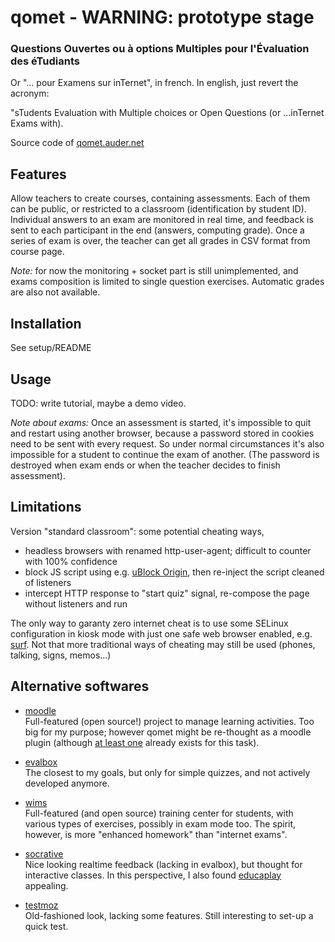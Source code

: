 # qomet - WARNING: prototype stage

### Questions Ouvertes ou à options Multiples pour l'Évaluation des éTudiants

Or "... pour Examens sur inTernet", in french. In english, just revert the acronym:

"sTudents Evaluation with Multiple choices or Open Questions (or ...inTernet Exams with).

Source code of [qomet.auder.net](https://qomet.auder.net)

## Features

Allow teachers to create courses, containing assessments. Each of them can be public, or
restricted to a classroom (identification by student ID).
Individual answers to an exam are monitored in real time, and feedback is sent
to each participant in the end (answers, computing grade).
Once a series of exam is over, the teacher can get all grades in CSV format from course page.

*Note:* for now the monitoring + socket part is still unimplemented,
and exams composition is limited to single question exercises.
Automatic grades are also not available.

## Installation

See setup/README

## Usage

TODO: write tutorial, maybe a demo video.

*Note about exams:*
Once an assessment is started, it's impossible to quit and restart using another browser,
because a password stored in cookies need to be sent with every request.
So under normal circumstances it's also impossible for a student to continue the exam of another.
(The password is destroyed when exam ends or when the teacher decides to finish assessment).

## Limitations

Version "standard classroom": some potential cheating ways,
 - headless browsers with renamed http-user-agent; difficult to counter with 100% confidence
 - block JS script using e.g. [uBlock Origin](https://github.com/gorhill/uBlock), then re-inject the script cleaned of listeners
 - intercept HTTP response to "start quiz" signal, re-compose the page without listeners and run

The only way to garanty zero internet cheat is to use some SELinux configuration in kiosk mode
with just one safe web browser enabled, e.g. [surf](https://surf.suckless.org/).
Not that more traditional ways of cheating may still be used (phones, talking, signs, memos...)

## Alternative softwares

 * [moodle](https://moodle.org)<br/>
  Full-featured (open source!) project to manage learning activities.
  Too big for my purpose; however qomet might be re-thought as a moodle plugin
  (although [at least one](https://moodle.org/plugins/mod_exam) already exists for this task).

 * [evalbox](https://evalbox.com/)<br/>
  The closest to my goals, but only for simple quizzes, and not actively developed anymore.

 * [wims](http://wims.unice.fr/~wims/)<br/>
  Full-featured (and open source) training center for students, with various types of exercises,
  possibly in exam mode too.
  The spirit, however, is more "enhanced homework" than "internet exams".

 * [socrative](https://socrative.com/)<br/>
  Nice looking realtime feedback (lacking in evalbox), but thought for interactive classes.
  In this perspective, I also found [educaplay](https://www.educaplay.com) appealing.

 * [testmoz](https://testmoz.com/)<br/>
  Old-fashioned look, lacking some features. Still interesting to set-up a quick test.
